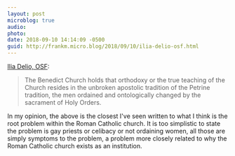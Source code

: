 ```yaml
---
layout: post
microblog: true
audio: 
photo: 
date: 2018-09-10 14:14:09 -0500
guid: http://frankm.micro.blog/2018/09/10/ilia-delio-osf.html
---
```

[Ilia Delio, OSF](https://www.omegacenter.info/schism-or-evolution/): 
>The Benedict Church holds that orthodoxy or the true teaching of the Church resides in the unbroken apostolic tradition of the Petrine tradition, the men ordained and ontologically changed by the sacrament of Holy Orders. 

In my opinion, the above is the closest I've seen written to what I think is the root problem within the Roman Catholic church. It is too simplistic to state the problem is gay priests or celibacy or not ordaining women, all those are simply symptoms to the problem, a problem more closely related to why the Roman Catholic church exists as an institution. 
